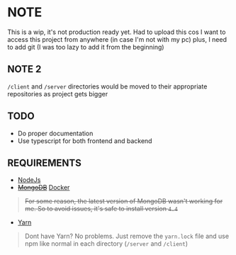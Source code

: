 # NOTE

This is a wip, it's not production ready yet. Had to upload this cos I want to access this project from anywhere (in case I'm not with my pc) plus, I need to add git (I was too lazy to add it from the beginning)

## NOTE 2

`/client` and `/server` directories would be moved to their appropriate repositories as project gets bigger

## TODO

* Do proper documentation
* Use typescript for both frontend and backend

## REQUIREMENTS

* [NodeJs](https://nodejs.org)
* <s>[MongoDB](https://www.mongodb.com/docs/manual/tutorial/#installation)</s> [Docker](https://docs.docker.com/desktop)

> <s>For some reason, the latest version of MongoDB wasn't working for me. So to avoid issues, it's safe to install version `4.4`</s>

* [Yarn](https://classic.yarnpkg.com/lang/en/docs/install)

> Dont have Yarn? No problems. Just remove the `yarn.lock` file and use npm like normal in each directory (`/server` and `/client`)
